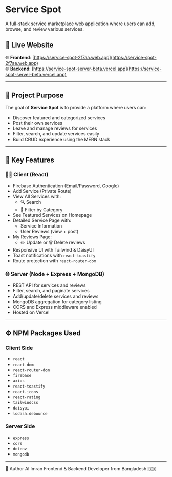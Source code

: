 # Service Spot

A full-stack service marketplace web application where users can add, browse, and review various services.

## 🚀 Live Website

🌐 **Frontend**: [https://service-spot-2f7aa.web.app](https://service-spot-2f7aa.web.app)  
🌐 **Backend**: [https://service-spot-server-beta.vercel.app](https://service-spot-server-beta.vercel.app)

---

## 📌 Project Purpose

The goal of **Service Spot** is to provide a platform where users can:
- Discover featured and categorized services
- Post their own services
- Leave and manage reviews for services
- Filter, search, and update services easily
- Build CRUD experience using the MERN stack

---

## 🔑 Key Features

### 🧑‍💻 Client (React)
- Firebase Authentication (Email/Password, Google)
- Add Service (Private Route)
- View All Services with:
  - 🔍 Search
  - 🎯 Filter by Category
- See Featured Services on Homepage
- Detailed Service Page with:
  - Service Information
  - User Reviews (view + post)
- My Reviews Page:
  - ✏️ Update or 🗑️ Delete reviews
- Responsive UI with Tailwind & DaisyUI
- Toast notifications with `react-toastify`
- Route protection with `react-router-dom`

### 🌐 Server (Node + Express + MongoDB)
- REST API for services and reviews
- Filter, search, and paginate services
- Add/update/delete services and reviews
- MongoDB aggregation for category listing
- CORS and Express middleware enabled
- Hosted on Vercel

---

## ⚙️ NPM Packages Used

### Client Side
- `react`
- `react-dom`
- `react-router-dom`
- `firebase`
- `axios`
- `react-toastify`
- `react-icons`
- `react-rating`
- `tailwindcss`
- `daisyui`
- `lodash.debounce`

### Server Side
- `express`
- `cors`
- `dotenv`
- `mongodb`

---

📣 Author
 Al Imran
Frontend & Backend Developer from Bangladesh 🇧🇩


